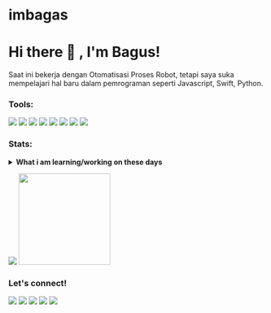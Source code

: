 # imbagas
# Hi there 👋 , I'm Bagus!
Saat ini bekerja dengan Otomatisasi Proses Robot, tetapi saya suka mempelajari hal baru dalam pemrograman seperti Javascript, Swift, Python. 

### Tools:
<p>
    <img src="https://img.shields.io/badge/OS-MacOS-blue?&logo=apple" />
    <img src="https://img.shields.io/badge/Code-Swift-blue?&logo=swift" />
    <img src="https://img.shields.io/badge/IDE-Xcode-blue?&logo=xcode" />
    <img src="https://img.shields.io/badge/Text%20Editor-Visual%20Studio%20Code-blue?&logo=visual%20studio%20code&logoColor=blue" />
    <img src="https://img.shields.io/npm/v/npm.svg?logo=npm" />
    <img src="https://img.shields.io/badge/play-station-blue.svg?logo=data:image/svg%2bxml;base64,PHN2ZyB4bWxucz0iaHR0cDovL3d3dy53My5vcmcvMjAwMC9zdmciIHZlcnNpb249IjEiIHdpZHRoPSI2MDAiIGhlaWdodD0iNjAwIj48cGF0aCBkPSJNMTI5IDExMWMtNTUgNC05MyA2Ni05MyA3OEwwIDM5OGMtMiA3MCAzNiA5MiA2OSA5MWgxYzc5IDAgODctNTcgMTMwLTEyOGgyMDFjNDMgNzEgNTAgMTI4IDEyOSAxMjhoMWMzMyAxIDcxLTIxIDY5LTkxbC0zNi0yMDljMC0xMi00MC03OC05OC03OGgtMTBjLTYzIDAtOTIgMzUtOTIgNDJIMjM2YzAtNy0yOS00Mi05Mi00MmgtMTV6IiBmaWxsPSIjZmZmIi8+PC9zdmc+" />
    <img src="https://img.shields.io/badge/logo-javascript-blue?logo=javascript&logoColor=f5f5f5">
    <img src="https://img.shields.io/npm/v/npm.svg?logo=npm">
</p>

### Stats:
<details>
 <summary><strong>What i am learning/working on these days</strong></summary>
     -🔭 Saat ini saya sedang mengerjakan RPA </br>
     - 🌱 Saat ini saya sedang belajar Python,SwiftUI dan UIKit </br>
     - 👯 Saya ingin berkolaborasi dalam Proyek Otomasi, Aplikasi Seluler. </br>
     - 🤔 Saya mencari bantuan untuk master pemrograman. hehe </br>
     - 💬 Tanyakan padaku tentang apa saja.</br>
     - 📫 Cara menghubungi saya: <a href="alexjhonson@gmail.com">Kirim email kepada saya!</a> </br>
     - 😄 Kata ganti: Dia/Dia </br>
     - ⚡ Fakta menarik: ... </br>
</details>
<p>
    <img src="https://github-readme-stats.vercel.app/api?username=imbagas&hide=contribs,prs&show_icons=true&hide_border=true&title_color=000" />
    <img src="https://github-readme-stats.vercel.app/api/top-langs/?username=imbagas&layout=compact" height=180 />
</p>

### Let's connect!
<p>
    <a href="https://bagas.id" target="blank"><img src="https://img.shields.io/badge/Website-https://imbagas.com-green?" /></a>
    <a href="https://linkedin.bagusfe.com" target="blank"><img src="https://img.shields.io/badge/bagashz-30302f?style=flat&logo=linkedin" /></a>
    <a href="https://medium.com/@bagasfyh._" target="blank"><img src="https://img.shields.io/badge/bagass-30302f?style=flat&logo=medium" /></a>
    <a href="https://tw.bagasfhy._.com" target="blank"><img src="https://img.shields.io/badge/@bagusfe_-30302f?style=flat&logo=twitter" /></a>
    <a href="e" target="blank"><img src="https://ionicabizau.github.io/badges/paypal.svg" /></a>
</p>

<!--
**bagas/imbagas** is a ✨ _special_ ✨ repository because its `README.md` (this file) appears on your GitHub profile.

Here are some ideas to get you started:

- 🔭 Saat ini saya sedang mengerjakan ...
- 🌱 Saat ini aku sedang belajar...
- 👯 Saya ingin berkolaborasi dalam ...
- 🤔 Saya mencari bantuan dengan ...
- 💬 Tanyakan padaku tentang ...
- 📫 Cara menghubungi saya: ...
- 😄 Kata ganti: ...
- ⚡ Fakta menarik: ...
-->
